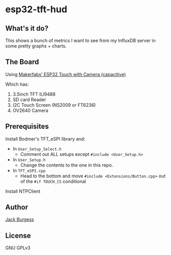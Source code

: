 # esp32-tft-hud

## What's it do?

This shows a bunch of metrics I want to see from my InfluxDB server in some pretty graphs + charts.

## The Board

Using [Makerfabs' ESP32 Touch with Camera (capacitive)](https://www.makerfabs.com/esp32-3.5-inch-tft-touch-capacitive-with-camera.html)

Which has:
  1. 3.5inch TFT ILI9488
  2. SD card Reader
  3. I2C Touch Screen (NS2009 or FT6236)
  4. OV2640 Camera

## Prerequisites

Install Bodmer's TFT_eSPI library and:
 - In `User_Setup_Select.h`
   - Comment out ALL setups except `#include <User_Setup.h>`
 - In `User_Setup.h`
   - Change the contents to the one in this repo.
 - In `TFT_eSPI.cpp`
   - Head to the bottom and move `#include <Extensions/Button.cpp>` out of the `#if TOUCH_CS` conditional

Install NTPClient

## Author

[Jack Burgess](https://jackburgess.dev)

## License

GNU GPLv3
